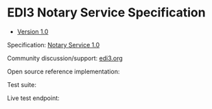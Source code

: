# EDI3 Notary Service Specification

 * [Version 1.0](/docs/1.0/index.md)
 
Specification: [Notary Service 1.0](http://edi3.org/specs/edi3-notary/1.0/)

Community discussion/support: [edi3.org](http://edi3.org)

Open source reference implementation: 

Test suite: 

Live test endpoint: 
